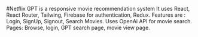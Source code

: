 #Netflix GPT is a responsive movie recommendation system 
It uses React, React Router, Tailwing, Firebase for authentication, Redux.
Features are :  Login, SignUp, Signout, Search Movies.
Uses OpenAi API for movie search.
Pages: Browse, login, GPT search page, movie view page.

